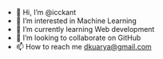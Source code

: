 - 👋 Hi, I’m @icckant
- 👀 I’m interested in Machine Learning 
- 🌱 I’m currently learning Web development 
- 💞️ I’m looking to collaborate on GitHub
- 📫 How to reach me dkuarya@gmail.com

<!---
icckant/icckant is a ✨ special ✨ repository because its `README.md` (this file) appears on your GitHub profile.
You can click the Preview link to take a look at your changes.
--->
